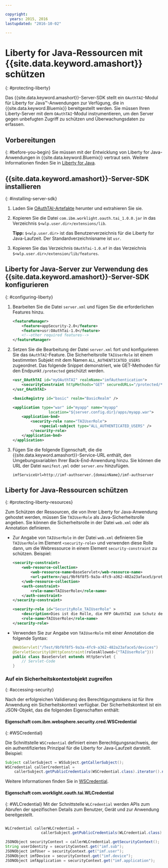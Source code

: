 ```yaml
---

copyright:
  years: 2015, 2016
lastupdated: "2016-10-02"

---
```


# Liberty for Java-Ressourcen mit {{site.data.keyword.amashort}} schützen
{: #protecting-liberty}

Das {{site.data.keyword.amashort}}-Server-SDK stellt ein `OAuthTAI`-Modul für Liberty for Java&trade;-Anwendungen zur Verfügung, die in {{site.data.keyword.Bluemix}} bereitgestellt werden. Sie müssen Ihren Liberty-Server mit dem `OAuthTAI`-Modul instrumentieren, um den Server gegen unbefugten Zugriff zu schützen und Überwachungsdaten zu erfassen.

## Vorbereitungen
{: #before-you-begin}
Sie müssen mit der Entwicklung von Liberty for Java-Anwendungen in {{site.data.keyword.Bluemix}} vertraut sein. Weitere Informationen finden Sie in [Liberty for Java](https://console.{DomainName}/docs/runtimes/liberty/index.html).

## {{site.data.keyword.amashort}}-Server-SDK installieren
{: #installing-server-sdk}

1. Laden Sie [OAuthTAI-Artefakte](https://imf-tai.{DomainName}/public/TAI.zip) herunter und extrahieren Sie sie.

1. Kopieren Sie die Datei `com.ibm.worklight.oauth.tai_1.0.0.jar` in das Verzeichnis `$<wlp.user.dir>/extensions/lib`.

	**Tipp:** `$<wlp.user.dir>` ist das Benutzerverzeichnis für die Liberty for Java-Laufzeit. Der Standardverzeichnisname ist `usr`.

1. Kopieren Sie das Verzeichnis `OAuthTai-1.0.mf` in das Verzeichnis `$<wlp.user.dir>/extension/lib/features`.


## Liberty for Java-Server zur Verwendung des {{site.data.keyword.amashort}}-Server-SDK konfigurieren
{: #configuring-liberty}

1. Bearbeiten Sie die Datei `server.xml` und fügen Sie die erforderlichen Features hinzu.

	```XML
	<featureManager>
		<feature>appSecurity-2.0</feature>
		<feature>usr:OAuthTai-1.0</feature>
		<!--other required features-->
	</featureManager>

	```
1. Setzen Sie die Bearbeitung der Datei `server.xml` fort und konfigurieren Sie das `OAuthTAI`-Feature. Die Sicherheitsrolle `TAIUserRole` ist einem bestimmten Subjekt mit dem Namen `ALL_AUTHENTICATED_USERS` zugeordnet. Das folgende Snippet demonstriert, wie GET-Methoden für den Endpunkt `/protected` geschützt werden.

	```XML
	<usr_OAuthTAI id="myOAuthTAI" realmName="imfAuthentication">
		<securityConstraint httpMethods="GET" securedURLs="/protected/*"/>
	</usr_OAuthTAI>

	<basicRegistry id="basic" realm="BasicRealm" />

	<application type="war" id="myapp" name="myapp"
					location="${server.config.dir}/apps/myapp.war">
		<application-bnd>
			<security-role name="TAIUserRole">
				<special-subject type="ALL_AUTHENTICATED_USERS" />
			</security-role>
		</application-bnd>
	</application>
	```

1. Fügen Sie die folgende Eigenschaft, die die {{site.data.keyword.amashort}}-Service-URL enthält, den Umgebungsvariablen Ihrer Back-End-Anwendung hinzu. Sie können die URL der Datei `manifest.yml` oder `server.env` hinzufügen.

	```
	imfServiceUrl=http://imf-authserver.{domainName}/imf-authserver
	```

## Liberty for Java-Ressourcen schützen
{: #protecting-liberty-resources}

Zum Schützen der Ressourcen, die von Ihrer Liberty for Java-Anwendung gehostet werden, müssen Sie `TAIUserRole` als Java-Sicherheitsrolle angeben. Sie können die Sicherheitsrolle in der Datei `web.xml` oder als Annotation definieren.

* Zur Angabe von `TAIUserRole` in der Datei `web.xml` definieren Sie `TAIUserRole` im Element `<security-role>` und verwenden diese Rolle dann, um die Webressource in einem Element `security-constraint` zu schützen.
Beispiel:

	```XML
	<security-constraint>
		<web-resource-collection>
			<web-resource-name>BaseServlet</web-resource-name>
			<url-pattern>/api/9bf6f8f5-9a3a-4fc9-a362-482a23aface5/protected</url-pattern>
		</web-resource-collection>
		<auth-constraint>
			<role-name>TAIUserRole</role-name>
		</auth-constraint>
	</security-constraint>

	<security-role id="SecurityRole_TAIUserRole" >
		<description>Dies ist die Rolle, die MFP OAuthTAI zum Schutz der Ressource verwendet; sie muss 'ALL_AUTHENTICATED_USERS' in Liberty zugeordnet werden</description>
		<role-name>TAIUserRole</role-name>
	</security-role>
	```

* Verwenden Sie zur Angabe von `TAIUserRole` mit einer Annotation die folgende Syntax:

	```Java
	@WebServlet("/Test/9bf6f8f5-9a3a-4fc9-a362-482a23aface5/devices")
	@ServletSecurity(@HttpConstraint(rolesAllowed={"TAIUserRole"}))
	public class BaseServlet extends HttpServlet {
	    // Servlet-Code
	}
	```

### Auf ein Sicherheitskontextobjekt zugreifen
{: #accessing-security}

Nach der erfolgreichen Validierung des Berechtigungstokens ist für Ihre Anwendung ein Sicherheitskontext verfügbar. Der Sicherheitskontext ist ein JSON-Objekt, das die folgenden Eigenschaften enthält:

#### Eigenschaft com.ibm.websphere.security.cred.WSCredential
{: #WSCredential}

Die Schnittstelle `WSCredential` definiert einen Berechtigungsnachweis, der ein authentifiziertes Prinzipal für die Liberty for Java-Laufzeit darstellt. Beispiel:

```Java
Subject callerSubject = WSSubject.getCallerSubject();
WSCredential callerCredential =
    callerSubject.getPublicCredentials(WSCredential.class).iterator().next();
```
Weitere Informationen finden Sie in [WSCredential](http://www-01.ibm.com/support/knowledgecenter/api/content/nl/en-us/SSEQTP_7.0.0/com.ibm.websphere.javadoc.doc/web/apidocs/index.html?com/ibm/websphere/security/cred/WSCredential.html).

#### Eigenschaft com.worklight.oauth.tai.WLCredential
{: #WLCredential}
Mit der Schnittstelle `WLCredential` werden APIs zum Abrufen der spezifischen Details zum Benutzer, Gerät und zur Anwendung bereitgestellt.

```Java

WLCredential callerWLCredential =
				callerSubject.getPublicCredentials(WLCredential.class).iterator().next();

JSONObject securityContext = callerWLCredential.getSecurityContext();
String userIdentity = securityContext.get("imf.sub");
JSONObject imfUser = securityContext.get("imf.user");
JSONObject imfDevice = securityContext.get("imf.device");
JSONObject imfApplication = securityContext.get("imf.application");

```
